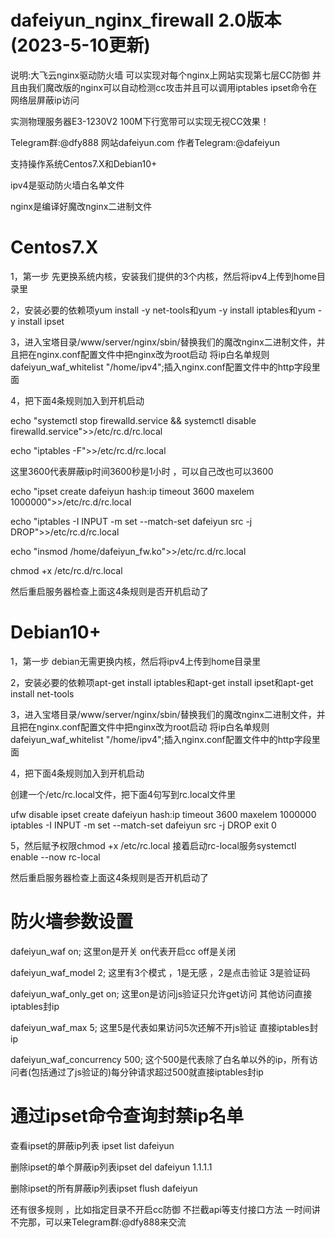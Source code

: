 # dafeiyun_nginx_firewall 2.0版本(2023-5-10更新)

说明:大飞云nginx驱动防火墙 可以实现对每个nginx上网站实现第七层CC防御 并且由我们魔改版的nginx可以自动检测cc攻击并且可以调用iptables ipset命令在网络层屏蔽ip访问

实测物理服务器E3-1230V2  100M下行宽带可以实现无视CC效果！

Telegram群:@dfy888   网站dafeiyun.com    作者Telegram:@dafeiyun 

支持操作系统Centos7.X和Debian10+

ipv4是驱动防火墙白名单文件

nginx是编译好魔改nginx二进制文件

# Centos7.X

1，第一步 先更换系统内核，安装我们提供的3个内核，然后将ipv4上传到home目录里

2，安装必要的依赖项yum install -y net-tools和yum -y install iptables和yum -y install ipset

3，进入宝塔目录/www/server/nginx/sbin/替换我们的魔改nginx二进制文件，并且把在nginx.conf配置文件中把nginx改为root启动 将ip白名单规则dafeiyun_waf_whitelist "/home/ipv4";插入nginx.conf配置文件中的http字段里面

4，把下面4条规则加入到开机启动

echo "systemctl stop firewalld.service && systemctl disable firewalld.service">>/etc/rc.d/rc.local

echo "iptables -F">>/etc/rc.d/rc.local

这里3600代表屏蔽ip时间3600秒是1小时  ，可以自己改也可以3600

echo "ipset create dafeiyun hash:ip timeout 3600 maxelem 1000000">>/etc/rc.d/rc.local

echo "iptables -I INPUT -m set --match-set dafeiyun src -j DROP">>/etc/rc.d/rc.local

echo "insmod /home/dafeiyun_fw.ko">>/etc/rc.d/rc.local

chmod +x /etc/rc.d/rc.local

然后重启服务器检查上面这4条规则是否开机启动了

# Debian10+

1，第一步 debian无需更换内核，然后将ipv4上传到home目录里

2，安装必要的依赖项apt-get install iptables和apt-get install ipset和apt-get install net-tools

3，进入宝塔目录/www/server/nginx/sbin/替换我们的魔改nginx二进制文件，并且把在nginx.conf配置文件中把nginx改为root启动 将ip白名单规则dafeiyun_waf_whitelist "/home/ipv4";插入nginx.conf配置文件中的http字段里面

4，把下面4条规则加入到开机启动

创建一个/etc/rc.local文件，把下面4句写到rc.local文件里

ufw disable
ipset create dafeiyun hash:ip timeout 3600 maxelem 1000000
iptables -I INPUT -m set --match-set dafeiyun src -j DROP
exit 0

5，然后赋予权限chmod +x /etc/rc.local   接着启动rc-local服务systemctl enable --now rc-local

然后重启服务器检查上面这4条规则是否开机启动了



# 防火墙参数设置

dafeiyun_waf on;   这里on是开关  on代表开启cc   off是关闭

dafeiyun_waf_model 2;  这里有3个模式 ，1是无感 ，2是点击验证 3是验证码

dafeiyun_waf_only_get on;  这里on是访问js验证只允许get访问  其他访问直接iptables封ip

dafeiyun_waf_max 5;  这里5是代表如果访问5次还解不开js验证 直接iptables封ip
  
dafeiyun_waf_concurrency 500; 这个500是代表除了白名单以外的ip，所有访问者(包括通过了js验证的)每分钟请求超过500就直接iptables封ip

# 通过ipset命令查询封禁ip名单

查看ipset的屏蔽ip列表 ipset list dafeiyun

删除ipset的单个屏蔽ip列表ipset del dafeiyun 1.1.1.1

删除ipset的所有屏蔽ip列表ipset flush dafeiyun

还有很多规则 ，比如指定目录不开启cc防御 不拦截api等支付接口方法 一时间讲不完那，可以来Telegram群:@dfy888来交流 
